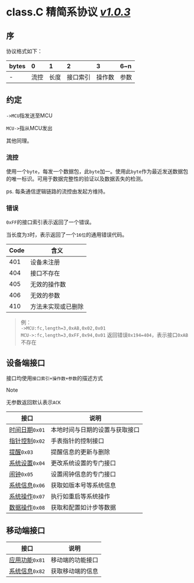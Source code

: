 # class.C 精简系协议 *[v1.0.3](docs/classC/changelog.md)*



## 序

协议格式如下：

| bytes | 0    | 1    | 2    | 3    | 6&#126;n  |
| :---- | :--- | :--- | :--- | :--- | :--- |
| -     |流控   | 长度   | 接口索引 | 操作数  | 参数   |

## 约定

`->MCU`指发送至MCU

`MCU->`指从MCU发出

其他同理。



### 流控

使用一个`byte`，每发一个数据包，此`byte`加一。使用此`byte`作为最近发送数据包的唯一标识。可用于数据完整性的验证以及数据丢失的检测。

ps. 每条通信逻辑链路的流控由发起方维持。



### 错误

`0xFF`的接口索引表示返回了一个错误。

当长度为`3`时，表示返回了一个`16位`的通用错误代码。

| Code | 含义               |
| ---- | ------------------ |
| 401  | 设备未注册         |
| 404  | 接口不存在         |
| 405  | 无效的操作数       |
| 406  | 无效的参数         |
| 410  | 方法未实现或已删除 |

> 例：  
> `->MCU:fc,length=3,0xAB,0x02,0x01`  
> `MCU->:fc,length=3,0xFF,0x94,0x01` 返回错误`0x194=404`，表示接口`0xAB`不存在



## 设备端接口

接口均使用`接口索引+操作数+参数`的描述方式

> [!NOTE]
> 无参数返回默认表示`ACK`

| 接口   | 说明                           |
| ---- | ---------------------------- |
| [时间日期](docs/classC/timedate.md)`0x01` | 本地时间与日期的设置与获取接口 |
| [指针控制](docs/classC/hand.md)`0x02` |手表指针的控制接口|
| [提醒](docs/classC/notify.md)`0x03`   |提醒信息的更新与删除|
| [系统设置](docs/classC/syssetting.md)`0x04` |更改系统设置的专门接口|
| [闹钟](docs/classC/alarm.md)`0x05`   |设置闹钟信息的专门接口|
| [系统信息](docs/classC/sysinfo.md)`0x06` |获取如版本号等系统信息|
| [系统操作](docs/classC/sysctrl.md)`0x07` |执行如重启等系统操作|
| [数据操作](docs/classC/data.md)`0x08` |获取和配置如计步等数据|

## 移动端接口

| 接口   | 说明                   |
| ---- | -------------------- |
| [应用功能](docs/classC/m_func.md)`0x81` | 移动端的功能接口 |
| [系统信息](docs/classC/m_info.md)`0x82` | 获取移动端的信息 |

